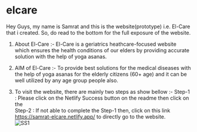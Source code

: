# elcare

Hey Guys, my name is Samrat and this is the website(prototype) i.e. El-Care that i created. So, do read to the bottom for the full exposure of the website.

1) About El-Care :- El-Care is a geriatrics heathcare-focused website which ensures the health conditions of our elders by providing accurate solution with the help of yoga
                    asanas.
                 
2) AIM of El-Care :- To provide best solutions for the medical diseases with the help of yoga asanas for the elderly citizens (60+ age) and it can be well utilized by any                              age group people also.

3) To visit the website, there are mainly two steps as show bellow :-
   Step-1 : Please click on the Netlify Success button on the readme then click on the                                                                    
   Step-2 : If not able to complete the Step-1 then, click on this link https://samrat-elcare.netlify.app/ to directly go to the website.                                                                           
                     ![SS1](https://user-images.githubusercontent.com/72298242/139596177-0204cb97-bb9a-43ab-a29f-c7bad2dcd64f.png)
                                                    
                                                                               

                                                               
